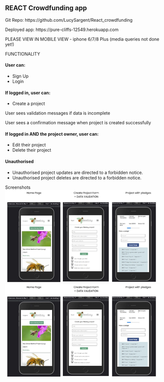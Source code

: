 <h2>REACT Crowdfunding app</h2>

<p>Git Repo: https://github.com/LucySargent/React_crowdfunding</p>
<p>Deployed app: https://pure-cliffs-12549.herokuapp.com</p>

<p>PLEASE VIEW IN MOBILE VIEW - iphone 6/7/8 Plus (media queries not done yet!)</p>

<stong>FUNCTIONALITY</strong>
<br>
<h4>User can:</h4>
<ul>
    <li>Sign Up</li>
<li>Login</li>
</ul>

<h4>If logged in, user can:</h4>
<ul>
<li>Create a project</li>
    </ul>
 <p>User sees validation messages if data is incomplete</p>
 <p>User sees a confirmation message when project is created successfully</p>


<h4>If logged in AND the project owner, user can:</h4>
<ul>
<li>Edit their project</li>
<li>Delete their project</li>
</ul>

<h4>Unauthorised</h4>
<ul>
<li>Unauthorised project updates are directed to a forbidden notice.</li>
<li>Unauthorised project deletes are directed to a forbidden notice.</li>
    </ul>

Screenshots
![Home / Create User / Pledges](/screenshots/home_create_unauthorised.jpg "")
![Login / Sign Up / Unauthorised](/screenshots/home_create_unauthorised.jpg "")

